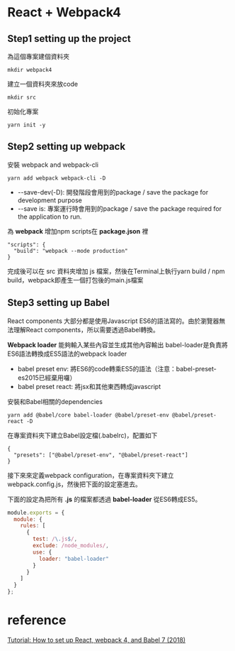 # React + Webpack4
## Step1 setting up the project
為這個專案建個資料夾
```
mkdir webpack4
```
建立一個資料夾來放code
```
mkdir src
```
初始化專案
```
yarn init -y
```

## Step2 setting up webpack
安裝 webpack and webpack-cli
```
yarn add webpack webpack-cli -D
```
* --save-dev(-D): 開發階段會用到的package / save the package for development purpose
* --save is: 專案運行時會用到的package / save the package required for the application to run.

為 **webpack** 增加npm scripts在 **package.json** 裡
```
"scripts": {
  "build": "webpack --mode production"
}
```
完成後可以在 src 資料夾增加 js 檔案，然後在Terminal上執行yarn build / npm build，webpack即產生一個打包後的main.js檔案

## Step3 setting up Babel
React components 大部分都是使用Javascript ES6的語法寫的。由於瀏覽器無法理解React components，所以需要透過Babel轉換。

**Webpack loader** 能夠輸入某些內容並生成其他內容輸出
babel-loader是負責將ES6語法轉換成ES5語法的webpack loader
* babel preset env: 將ES6的code轉乘ES5的語法（注意：babel-preset-es2015已經棄用囉）
* babel preset react: 將jsx和其他東西轉成javascript

安裝和Babel相關的dependencies
```
yarn add @babel/core babel-loader @babel/preset-env @babel/preset-react -D
```

在專案資料夾下建立Babel設定檔(.babelrc)，配置如下
```
{
  "presets": ["@babel/preset-env", "@babel/preset-react"]
}
```

接下來來定義webpack configuration，在專案資料夾下建立webpack.config.js，然後把下面的設定塞進去。

下面的設定為把所有 **\.js** 的檔案都透過 **babel-loader** 從ES6轉成ES5。
```javascript
module.exports = {
  module: {
    rules: [
      {
        test: /\.js$/,
        exclude: /node_modules/,
        use: {
          loader: "babel-loader"
        }
      }
    ]
  }
};
```



# reference
[Tutorial: How to set up React, webpack 4, and Babel 7 (2018)](https://www.valentinog.com/blog/react-webpack-babel/)